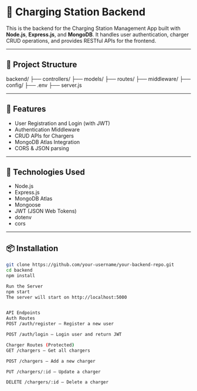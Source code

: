 # 🔌 Charging Station Backend

This is the backend for the Charging Station Management App built with **Node.js**, **Express.js**, and **MongoDB**. It handles user authentication, charger CRUD operations, and provides RESTful APIs for the frontend.

---

## 📁 Project Structure

backend/
├── controllers/
├── models/
├── routes/
├── middleware/
├── config/
├── .env
├── server.js


---

## 🚀 Features

- User Registration and Login (with JWT)
- Authentication Middleware
- CRUD APIs for Chargers
- MongoDB Atlas Integration
- CORS & JSON parsing

---

## 🔧 Technologies Used

- Node.js
- Express.js
- MongoDB Atlas
- Mongoose
- JWT (JSON Web Tokens)
- dotenv
- cors

---

## 📦 Installation

```bash
git clone https://github.com/your-username/your-backend-repo.git
cd backend
npm install

Run the Server
npm start
The server will start on http://localhost:5000


API Endpoints
Auth Routes
POST /auth/register – Register a new user

POST /auth/login – Login user and return JWT

Charger Routes (Protected)
GET /chargers – Get all chargers

POST /chargers – Add a new charger

PUT /chargers/:id – Update a charger

DELETE /chargers/:id – Delete a charger


